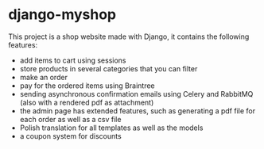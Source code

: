 # django-myshop

This project is a shop website made with Django, it contains the following features:
- add items to cart using sessions
- store products in several categories that you can filter
- make an order
- pay for the ordered items using Braintree
- sending asynchronous confirmation emails using Celery and RabbitMQ (also with a rendered pdf as attachment)
- the admin page has extended features, such as generating a pdf file for each order as well as a csv file
- Polish translation for all templates as well as the models
- a coupon system for discounts
